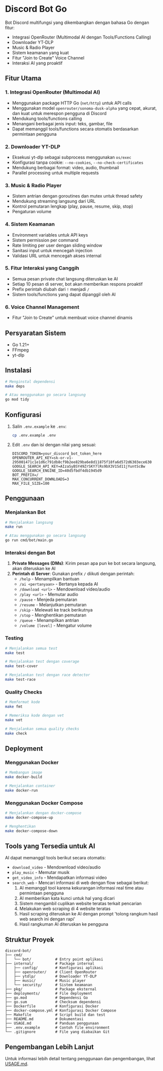 # Discord Bot Go

Bot Discord multifungsi yang dikembangkan dengan bahasa Go dengan fitur:
- Integrasi OpenRouter (Multimodal AI dengan Tools/Functions Calling)
- Downloader YT-DLP
- Music & Radio Player
- Sistem keamanan yang kuat
- Fitur "Join to Create" Voice Channel
- Interaksi AI yang proaktif

## Fitur Utama

### 1. Integrasi OpenRouter (Multimodal AI)
- Menggunakan package HTTP Go (`net/http`) untuk API calls
- Menggunakan model `openrouter/sonoma-dusk-alpha` yang cepat, akurat, dan kuat untuk merespon pengguna di Discord
- Mendukung tools/functions calling
- Menangani berbagai jenis input: teks, gambar, file
- Dapat memanggil tools/functions secara otomatis berdasarkan permintaan pengguna

### 2. Downloader YT-DLP
- Eksekusi yt-dlp sebagai subprocess menggunakan `os/exec`
- Konfigurasi tanpa cookie: `--no-cookies`, `--no-check-certificates`
- Mendukung berbagai format: video, audio, thumbnail
- Parallel processing untuk multiple requests

### 3. Music & Radio Player
- Sistem antrian dengan goroutines dan mutex untuk thread safety
- Mendukung streaming langsung dari URL
- Kontrol pemutaran lengkap (play, pause, resume, skip, stop)
- Pengaturan volume

### 4. Sistem Keamanan
- Environment variables untuk API keys
- Sistem permission per command
- Rate limiting per user dengan sliding window
- Sanitasi input untuk mencegah injection
- Validasi URL untuk mencegah akses internal

### 5. Fitur Interaksi yang Canggih
- Semua pesan private chat langsung diteruskan ke AI
- Setiap 10 pesan di server, bot akan memberikan respons proaktif
- Prefix perintah diubah dari `!` menjadi `/`
- Sistem tools/functions yang dapat dipanggil oleh AI

### 6. Voice Channel Management
- Fitur "Join to Create" untuk membuat voice channel dinamis

## Persyaratan Sistem

- Go 1.21+
- FFmpeg
- yt-dlp

## Instalasi

```bash
# Menginstal dependensi
make deps

# Atau menggunakan go secara langsung
go mod tidy
```

## Konfigurasi

1. Salin `.env.example` ke `.env`:
   ```bash
   cp .env.example .env
   ```

2. Edit `.env` dan isi dengan nilai yang sesuai:
   ```env
   DISCORD_TOKEN=your_discord_bot_token_here
   OPENROUTER_API_KEY=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
   GOOGLE_SEARCH_API_KEY=AIzaSyBSY49ZrSKY7lRs9bX3V1Sd11jYuntScBw
   GOOGLE_SEARCH_ENGINE_ID=40d5fbdf4db1945d9
   BOT_PREFIX=/
   MAX_CONCURRENT_DOWNLOADS=3
   MAX_FILE_SIZE=100
   ```

## Penggunaan

### Menjalankan Bot

```bash
# Menjalankan langsung
make run

# Atau menggunakan go secara langsung
go run cmd/bot/main.go
```

### Interaksi dengan Bot

1. **Private Messages (DMs)**: Kirim pesan apa pun ke bot secara langsung, akan diteruskan ke AI
2. **Perintah di Server**: Gunakan prefix `/` diikuti dengan perintah:
   - `/help` - Menampilkan bantuan
   - `/ai <pertanyaan>` - Bertanya kepada AI
   - `/download <url>` - Mendownload video/audio
   - `/play <url>` - Memutar audio
   - `/pause` - Menjeda pemutaran
   - `/resume` - Melanjutkan pemutaran
   - `/skip` - Melewati ke track berikutnya
   - `/stop` - Menghentikan pemutaran
   - `/queue` - Menampilkan antrian
   - `/volume [level]` - Mengatur volume

### Testing

```bash
# Menjalankan semua test
make test

# Menjalankan test dengan coverage
make test-cover

# Menjalankan test dengan race detector
make test-race
```

### Quality Checks

```bash
# Memformat kode
make fmt

# Memeriksa kode dengan vet
make vet

# Menjalankan semua quality checks
make check
```

## Deployment

### Menggunakan Docker

```bash
# Membangun image
make docker-build

# Menjalankan container
make docker-run
```

### Menggunakan Docker Compose

```bash
# Menjalankan dengan docker-compose
make docker-compose-up

# Menghentikan
make docker-compose-down
```

## Tools yang Tersedia untuk AI

AI dapat memanggil tools berikut secara otomatis:
- `download_video` - Mendownload video/audio
- `play_music` - Memutar musik
- `get_video_info` - Mendapatkan informasi video
- `search_web` - Mencari informasi di web dengan flow sebagai berikut:
  1. AI memanggil tool karena kekurangan informasi real time atau permintaan pengguna
  2. AI memberikan kata kunci untuk hal yang dicari
  3. Sistem mengambil cuplikan website teratas terkait pencarian
  4. Melakukan web scraping di 4 website teratas
  5. Hasil scraping diteruskan ke AI dengan prompt 'tolong rangkum hasil web search ini dengan rapi'
  6. Hasil rangkuman AI diteruskan ke pengguna

## Struktur Proyek

```
discord-bot/
├── cmd/
│   └── bot/           # Entry point aplikasi
├── internal/          # Package internal
│   ├── config/        # Konfigurasi aplikasi
│   ├── openrouter/    # Client OpenRouter
│   ├── ytdlp/         # Downloader YT-DLP
│   ├── music/         # Music player
│   └── security/      # Sistem keamanan
├── pkg/               # Package eksternal
├── deployments/       # File deployment
├── go.mod             # Dependensi Go
├── go.sum             # Checksum dependensi
├── Dockerfile         # Konfigurasi Docker
├── docker-compose.yml # Konfigurasi Docker Compose
├── Makefile           # Script build dan test
├── README.md          # Dokumentasi
├── USAGE.md           # Panduan penggunaan
├── .env.example       # Contoh file environment
└── .gitignore         # File yang diabaikan Git
```

## Pengembangan Lebih Lanjut

Untuk informasi lebih detail tentang penggunaan dan pengembangan, lihat [USAGE.md](USAGE.md).